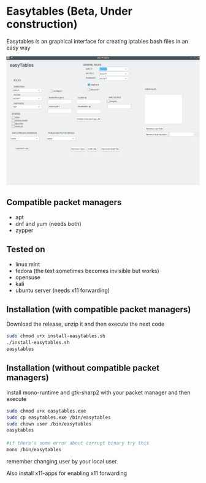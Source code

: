 # Easytables (Beta, Under construction)

Easytables is an graphical interface for creating iptables bash files in an easy way

![alt text](https://raw.githubusercontent.com/CaptainLainist/easytables-iptables-gui-interface/main/easytables/bin/Screenshot_1.png)

## Compatible packet managers

 - apt
 - dnf and yum (needs both)
 - zypper
## Tested on

 - linux mint
 - fedora (the text sometimes becomes invisible but works)
 - opensuse
 - kali
 - ubuntu server (needs x11 forwarding)

## Installation (with compatible packet managers)

Download the release, unzip it and then execute the next code

```bash
sudo chmod u+x install-easytables.sh
./install-easytables.sh
easytables
```
## Installation (without compatible packet managers)

Install mono-runtime and gtk-sharp2 with your packet manager
and then execute


```bash
sudo chmod u+x easytables.exe
sudo cp easytables.exe /bin/easytables
sudo chown user /bin/easytables
easytables

#if there's some error about corrupt binary try this
mono /bin/easytables
```
remember changing user by your local user.

Also install x11-apps for enabling x11 forwarding

